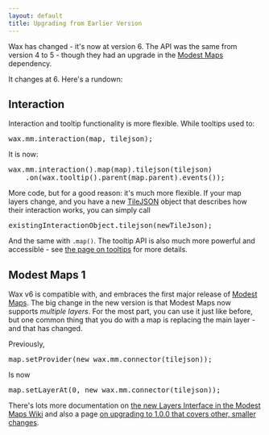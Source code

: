 ```yaml
---
layout: default
title: Upgrading from Earlier Version
---
```


Wax has changed - it's now at version 6. The API was the same
from version 4 to 5 - though they had an upgrade in the
[Modest Maps](http://modestmaps.com/) dependency.

It changes at 6. Here's a rundown:

## Interaction

Interaction and tooltip functionality is more flexible. While tooltips used to:

<pre class='prettyprint'>
wax.mm.interaction(map, tilejson);
</pre>

It is now:

<pre class='prettyprint'>
wax.mm.interaction().map(map).tilejson(tilejson)
    .on(wax.tooltip().parent(map.parent).events());
</pre>

More code, but for a good reason: it's much more flexible. If your map layers change,
and you have a new [TileJSON](https://github.com/mapbox/TileJSON) object
that describes how their interaction works, you can simply call

<pre class='prettyprint'>
existingInteractionObject.tilejson(newTileJson);
</pre>

And the same with `.map()`. The tooltip API is also much more powerful and accessible -
see [the page on tooltips](/wax/tooltips.html) for more details.

## Modest Maps 1

Wax v6 is compatible with, and embraces the first major release of [Modest Maps](http://modestmaps.com/).
The big change in the new version is that Modest Maps now supports
_multiple layers_. For the most part, you can use it just like before, but one
common thing that you do with a map is replacing the main layer - and that has changed.

Previously,

<pre class='prettyprint'>
map.setProvider(new wax.mm.connector(tilejson));
</pre>

Is now

<pre class='prettyprint'>
map.setLayerAt(0, new wax.mm.connector(tilejson));
</pre>

There's lots more documentation on [the new Layers Interface in the Modest Maps Wiki](https://github.com/stamen/modestmaps-js/wiki/Layers-and-Providers)
and also a page [on upgrading to 1.0.0 that covers other, smaller changes](https://github.com/stamen/modestmaps-js/wiki/Upgrading-to-1.0.0).
